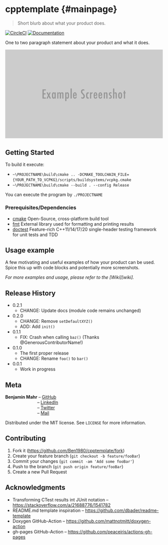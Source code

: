 # cpptemplate {#mainpage}
> Short blurb about what your product does.

[![CircleCI](https://circleci.com/gh/circleci/circleci-docs.svg?style=svg)](https://circleci.com/gh/Ben1980/cpptemplate)
[![Documentation](https://github.com/Ben1980/cpptemplate/workflows/Generate%20Documentation/badge.svg)](https://ben1980.github.io/cpptemplate/)

One to two paragraph statement about your product and what it does.

![](images/header.png)

## Getting Started

To build it execute:
- `~\PROJECTNAME\build\cmake .. -DCMAKE_TOOLCHAIN_FILE={YOUR_PATH_TO_VCPKG}/scripts/buildsystems/vcpkg.cmake`
- `~\PROJECTNAME\build\cmake --build . --config Release`

You can execute the program by `./PROJECTNAME`

### Prerequisites/Dependencies

- [cmake](https://cmake.org/) Open-Source, cross-platform build tool
- [fmt](https://fmt.dev/latest/index.html) External library used for formatting and printing results
- [doctest](https://github.com/onqtam/doctest) Feature-rich C++11/14/17/20 single-header testing framework for unit tests and TDD

## Usage example

A few motivating and useful examples of how your product can be used. Spice this up with code blocks and potentially more screenshots.

_For more examples and usage, please refer to the [Wiki][wiki]._

## Release History

* 0.2.1
    * CHANGE: Update docs (module code remains unchanged)
* 0.2.0
    * CHANGE: Remove `setDefaultXYZ()`
    * ADD: Add `init()`
* 0.1.1
    * FIX: Crash when calling `baz()` (Thanks @GenerousContributorName!)
* 0.1.0
    * The first proper release
    * CHANGE: Rename `foo()` to `bar()`
* 0.0.1
    * Work in progress

## Meta

**Benjamin Mahr** – [GitHub](https://github.com/Ben1980)  
&nbsp;&nbsp;&nbsp;&nbsp;&nbsp;&nbsp;&nbsp;&nbsp;&nbsp;&nbsp;&nbsp;&nbsp;&nbsp;&nbsp;&nbsp;&nbsp;&nbsp;&nbsp;&nbsp;&nbsp;&nbsp;&nbsp;&nbsp;&nbsp;&nbsp;&nbsp;– [LinkedIn](https://www.linkedin.com/in/benjamin-mahr-728a1639/)  
&nbsp;&nbsp;&nbsp;&nbsp;&nbsp;&nbsp;&nbsp;&nbsp;&nbsp;&nbsp;&nbsp;&nbsp;&nbsp;&nbsp;&nbsp;&nbsp;&nbsp;&nbsp;&nbsp;&nbsp;&nbsp;&nbsp;&nbsp;&nbsp;&nbsp;&nbsp;– [Twitter](https://twitter.com/BenMahr)  
&nbsp;&nbsp;&nbsp;&nbsp;&nbsp;&nbsp;&nbsp;&nbsp;&nbsp;&nbsp;&nbsp;&nbsp;&nbsp;&nbsp;&nbsp;&nbsp;&nbsp;&nbsp;&nbsp;&nbsp;&nbsp;&nbsp;&nbsp;&nbsp;&nbsp;&nbsp;– [Mail](ben.amhr@gmail.com)

Distributed under the MIT license. See ``LICENSE`` for more information.

## Contributing

1. Fork it (<https://github.com/Ben1980/cpptemplate/fork>)
2. Create your feature branch (`git checkout -b feature/fooBar`)
3. Commit your changes (`git commit -am 'Add some fooBar'`)
4. Push to the branch (`git push origin feature/fooBar`)
5. Create a new Pull Request

## Acknowledgments

- Transforming CTest results int JUnit notation – https://stackoverflow.com/a/21688776/1541782
- README.md template inspiration – https://github.com/dbader/readme-template
- Doxygen GitHub-Action – https://github.com/mattnotmitt/doxygen-action
- gh-pages GitHub-Action – https://github.com/peaceiris/actions-gh-pages

